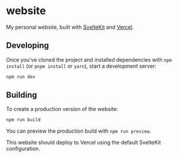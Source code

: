 # website
My personal website, built with [SvelteKit](https://kit.svelte.dev/) and [Vercel](https://vercel.com/).

## Developing

Once you've cloned the project and installed dependencies with `npm install` (or `pnpm install` or `yarn`), start a development server:

```bash
npm run dev
```

## Building

To create a production version of the website:

```bash
npm run build
```

You can preview the production build with `npm run preview`.

This website should deploy to Vercel using the default SvelteKit configuration.